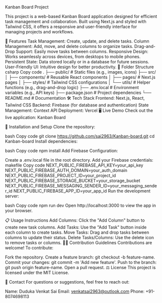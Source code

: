 Kanban Board Project

This project is a web-based Kanban Board application designed for efficient task management and collaboration. Built using Next.js and styled with Tailwind CSS, it offers a responsive and user-friendly interface for managing projects and workflows.

🚀 Features
Task Management: Create, update, and delete tasks.
Column Management: Add, move, and delete columns to organize tasks.
Drag-and-Drop Support: Easily move tasks between columns.
Responsive Design: Works seamlessly across devices, from desktops to mobile phones.
Persistent State: Data stored locally or in a database for future sessions.
User-Friendly UI: Intuitive design for better productivity.
📂 Folder Structure
csharp
Copy code
.
├── public/           # Static files (e.g., images, icons)
├── src/
│   ├── components/   # Reusable React components
│   ├── pages/        # Next.js pages
│   ├── styles/       # Tailwind CSS configurations
│   └── utils/        # Helper functions (e.g., drag-and-drop logic)
├── .env.local        # Environment variables (e.g., API keys)
├── package.json      # Project dependencies
└── README.md         # Documentation
🛠️ Tech Stack
Frontend: Next.js, React, Tailwind CSS
Backend: Firebase (for database and authentication)
State Management: Context API
Deployment: Vercel
🖥️ Live Demo
Check out the live application: Kanban Board

📝 Installation and Setup
Clone the repository:

bash
Copy code
git clone https://github.com/sai2963/Kanban-board.git
cd Kanban-board
Install dependencies:

bash
Copy code
npm install
Add Firebase Configuration:

Create a .env.local file in the root directory.
Add your Firebase credentials:
makefile
Copy code
NEXT_PUBLIC_FIREBASE_API_KEY=your_api_key
NEXT_PUBLIC_FIREBASE_AUTH_DOMAIN=your_auth_domain
NEXT_PUBLIC_FIREBASE_PROJECT_ID=your_project_id
NEXT_PUBLIC_FIREBASE_STORAGE_BUCKET=your_storage_bucket
NEXT_PUBLIC_FIREBASE_MESSAGING_SENDER_ID=your_messaging_sender_id
NEXT_PUBLIC_FIREBASE_APP_ID=your_app_id
Run the development server:

bash
Copy code
npm run dev
Open http://localhost:3000 to view the app in your browser.

📋 Usage Instructions
Add Columns: Click the "Add Column" button to create new task columns.
Add Tasks: Use the "Add Task" button inside each column to create tasks.
Move Tasks: Drag and drop tasks between columns to update their status.
Delete Tasks/Columns: Use the delete icon to remove tasks or columns.
🧑‍💻 Contribution Guidelines
Contributions are welcome! To contribute:

Fork the repository.
Create a feature branch: git checkout -b feature-name.
Commit your changes: git commit -m 'Add new feature'.
Push to the branch: git push origin feature-name.
Open a pull request.
⚖️ License
This project is licensed under the MIT License.

📧 Contact
For questions or suggestions, feel free to reach out:

Name: Duduka Venkat Sai
Email: venkatsai2963@outlook.com
Phone: +91-8074698113
